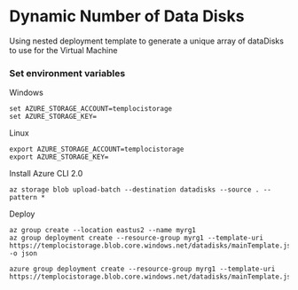 # Dynamic Number of Data Disks

Using nested deployment template to generate a unique array of dataDisks to use for the Virtual Machine

### Set environment variables

Windows
```
set AZURE_STORAGE_ACCOUNT=templocistorage
set AZURE_STORAGE_KEY=
```

Linux
```
export AZURE_STORAGE_ACCOUNT=templocistorage
export AZURE_STORAGE_KEY=
```

Install Azure CLI 2.0
```
az storage blob upload-batch --destination datadisks --source . --pattern * 
```

Deploy
```
az group create --location eastus2 --name myrg1
az group deployment create --resource-group myrg1 --template-uri https://templocistorage.blob.core.windows.net/datadisks/mainTemplate.json -o json

azure group deployment create --resource-group myrg1 --template-uri https://templocistorage.blob.core.windows.net/datadisks/mainTemplate.json
```